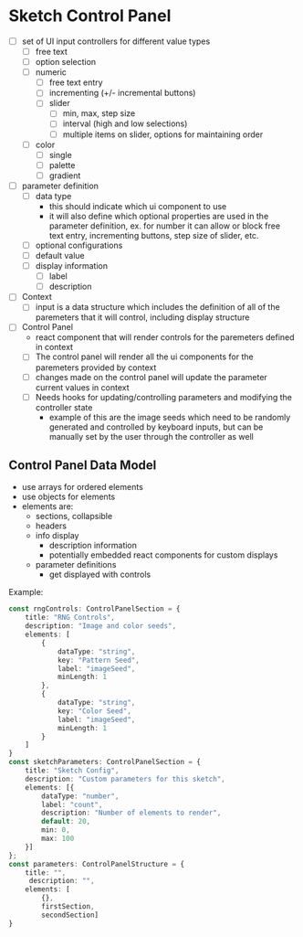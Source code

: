# Sketch Control Panel

- [ ] set of UI input controllers for different value types
	- [ ] free text
	- [ ] option selection
	- [ ] numeric
		- [ ] free text entry
		- [ ] incrementing (+/- incremental buttons)
		- [ ] slider
			- [ ] min, max, step size
			- [ ] interval (high and low selections)
			- [ ] multiple items on slider, options for maintaining order
	- [ ] color
		- [ ] single
		- [ ] palette
		- [ ] gradient
- [ ] parameter definition
	- [ ] data type
		- this should indicate which ui component to use
		- it will also define which optional properties are used in the parameter definition, ex. for number it can allow or block free text entry, incrementing buttons, step size of slider, etc.
	- [ ] optional configurations
	- [ ] default value
	- [ ] display information
		- [ ] label
		- [ ] description
- [ ] Context
	- [ ] input is a data structure which includes the definition of all of the paremeters that it will control, including display structure
- [ ] Control Panel
	- react component that will render controls for the paremeters defined in context
	- [ ] The control panel will render all the ui components for the paremeters provided by context
	- [ ] changes made on the control panel will update the parameter current values in context
	- [ ] Needs hooks for updating/controlling parameters and modifying the controller state
		- example of this are the image seeds which need to be randomly generated and controlled by keyboard inputs, but can be manually set by the user through the controller as well


## Control Panel Data Model

- use arrays for ordered elements
- use objects for elements
- elements are:
	- sections, collapsible
	- headers
	- info display
		- description information
		- potentially embedded react components for custom displays
	- parameter definitions
		- get displayed with controls

Example:

```ts
const rngControls: ControlPanelSection = {
	title: "RNG Controls",
	description: "Image and color seeds",
	elements: [
		{
			dataType: "string",
			key: "Pattern Seed",
			label: "imageSeed",
			minLength: 1
		},
		{
			dataType: "string",
			key: "Color Seed",
			label: "imageSeed",
			minLength: 1
		}
	]
}
const sketchParameters: ControlPanelSection = {
	title: "Sketch Config",
	description: "Custom parameters for this sketch",
	elements: [{
		dataType: "number",
		label: "count",
		description: "Number of elements to render",
		default: 20,
		min: 0,
		max: 100
	}]
};
const parameters: ControlPanelStructure = {
	title: "",
	 description: "",
	elements: [
		{},
		firstSection,
		secondSection]
}
```